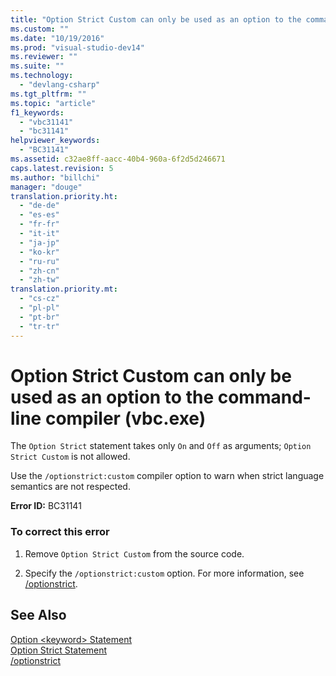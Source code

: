 ```yaml
---
title: "Option Strict Custom can only be used as an option to the command-line compiler (vbc.exe) | hehe"
ms.custom: ""
ms.date: "10/19/2016"
ms.prod: "visual-studio-dev14"
ms.reviewer: ""
ms.suite: ""
ms.technology: 
  - "devlang-csharp"
ms.tgt_pltfrm: ""
ms.topic: "article"
f1_keywords: 
  - "vbc31141"
  - "bc31141"
helpviewer_keywords: 
  - "BC31141"
ms.assetid: c32ae8ff-aacc-40b4-960a-6f2d5d246671
caps.latest.revision: 5
ms.author: "billchi"
manager: "douge"
translation.priority.ht: 
  - "de-de"
  - "es-es"
  - "fr-fr"
  - "it-it"
  - "ja-jp"
  - "ko-kr"
  - "ru-ru"
  - "zh-cn"
  - "zh-tw"
translation.priority.mt: 
  - "cs-cz"
  - "pl-pl"
  - "pt-br"
  - "tr-tr"
---
```

# Option Strict Custom can only be used as an option to the command-line compiler (vbc.exe)
The `Option Strict` statement takes only `On` and `Off` as arguments; `Option Strict Custom` is not allowed.  
  
 Use the `/optionstrict:custom` compiler option to warn when strict language semantics are not respected.  
  
 **Error ID:** BC31141  
  
### To correct this error  
  
1.  Remove `Option Strict Custom` from the source code.  
  
2.  Specify the `/optionstrict:custom` option. For more information, see [/optionstrict](../Topic/-optionstrict.md).  
  
## See Also  
 [Option \<keyword> Statement](../Topic/Option%20%3Ckeyword%3E%20Statement.md)   
 [Option Strict Statement](../Topic/Option%20Strict%20Statement.md)   
 [/optionstrict](../Topic/-optionstrict.md)